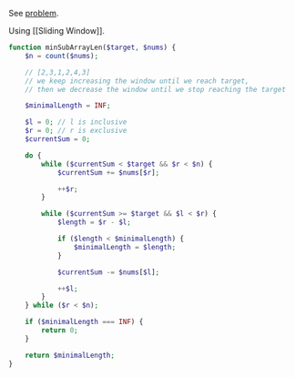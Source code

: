 See [problem](https://leetcode.com/problems/minimum-size-subarray-sum/description/?envType=problem-list-v2&envId=sliding-window).

Using [[Sliding Window]].

```php
function minSubArrayLen($target, $nums) {
    $n = count($nums);

    // [2,3,1,2,4,3]        
    // we keep increasing the window until we reach target, 
    // then we decrease the window until we stop reaching the target

    $minimalLength = INF;

    $l = 0; // l is inclusive
    $r = 0; // r is exclusive
    $currentSum = 0;

    do {
        while ($currentSum < $target && $r < $n) {
            $currentSum += $nums[$r];

            ++$r;
        }

        while ($currentSum >= $target && $l < $r) {
            $length = $r - $l;

            if ($length < $minimalLength) {
                $minimalLength = $length;
            }

            $currentSum -= $nums[$l];

            ++$l;
        }
    } while ($r < $n);

    if ($minimalLength === INF) {
        return 0;
    }

    return $minimalLength;
}
```